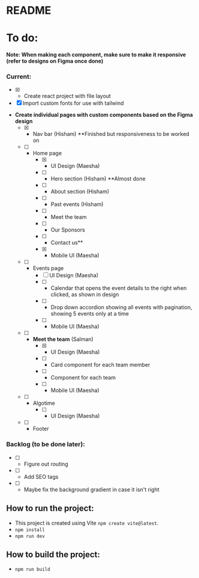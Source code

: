 # README

# To do:
**Note: When making each component, make sure to make it responsive (refer to designs on Figma once done)**  

### Current:
- [x] - Create react project with file layout
- [x] Import custom fonts for use with tailwind
- **Create individual pages with custom components based on the Figma design**
    - [x] - Nav bar (Hisham) **Finished but responsiveness to be worked on
    - [ ] - Home page
        - [x] - UI Design (Maesha)
        - [ ] - Hero section (Hisham) **Almost done
        - [ ] - About section (Hisham) 
        - [ ] - Past events (Hisham) 
        - [ ] - Meet the team
        - [ ] - Our Sponsors
        - [ ] - Contact us**
        - [x] - Mobile UI (Maesha)
    - [ ] - Events page
        - [ ]   UI Design (Maesha)  
        - [ ] - Calendar that opens the event details to the right when clicked, as shown in design
        - [ ] - Drop down accordion showing all events with pagination, showing 5 events only at a time
        - [ ] - Mobile UI (Maesha)
    - [ ] - **Meet the team** (Salman)
        - [x] - UI Design (Maesha)
        - [ ] - Card component for each team member
        - [ ] - Component for each team
        - [ ] - Mobile UI (Maesha)
    - [ ] - Algotime
        - [ ] - UI Design (Maesha)
     - [ ] - Footer 
### Backlog (to be done later):
- [ ] - Figure out routing 
- [ ] - Add SEO tags
- [ ] - Maybe fix the background gradient in case it isn't right

## How to run the project:
- This project is created using Vite `npm create vite@latest`.
- `npm install`
- `npm run dev`

## How to build the project:
- `npm run build`
